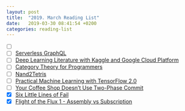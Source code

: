 ```yaml
---
layout: post
title:  "2019. March Reading List"
date:   2019-03-30 08:41:54 +0200
categories: reading-list
---
```


- [ ] [](https://alexnisnevich.github.io/untrusted/)
- [ ] [Serverless GraphQL](https://softwareengineeringdaily.com/2019/03/19/serverless-graphql-with-tanmai-gopal)
- [ ] [Deep Learning Literature with Kaggle and Google Cloud Platform](https://towardsdatascience.com/deep-learning-literature-with-kaggle-and-google-cloud-platform-6d7d93d14997)
- [ ] [Category Theory for Programmers](https://bartoszmilewski.com/2014/10/28/category-theory-for-programmers-the-preface/)
- [ ] [Nand2Tetris](https://www.nand2tetris.org)
- [ ] [Practical Machine Learning with TensorFlow 2.0](https://blog.udacity.com/2019/03/learn-tensorflow-for-deep-learning-applications.html)
- [ ] [Your Coffee Shop Doesn’t Use Two-Phase Commit](https://www.enterpriseintegrationpatterns.com/docs/IEEE_Software_Design_2PC.pdf)
- [x] [Six Little Lines of Fail](https://www.youtube.com/watch?v=VvUdvte1V3s )
- [x] [Flight of the Flux 1 - Assembly vs Subscription](https://spring.io/blog/2019/03/06/flight-of-the-flux-1-assembly-vs-subscription )
